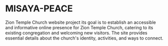 # MISAYA-PEACE
Zion Temple Church website project its  goal is to establish an accessible and informative  online presence for Zion Temple Church, catering to its existing congregation and welcoming  new visitors. The site provides essential details about the church's identity, activities, and ways  to connect.  
